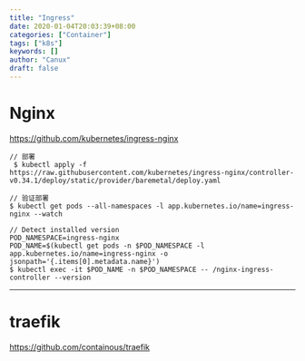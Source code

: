 ```yaml
---
title: "Ingress"
date: 2020-01-04T20:03:39+08:00
categories: ["Container"]
tags: ["k8s"]
keywords: []
author: "Canux"
draft: false
---
```


# Nginx

<https://github.com/kubernetes/ingress-nginx>

    // 部署
     $ kubectl apply -f https://raw.githubusercontent.com/kubernetes/ingress-nginx/controller-v0.34.1/deploy/static/provider/baremetal/deploy.yaml

    // 验证部署
    $ kubectl get pods --all-namespaces -l app.kubernetes.io/name=ingress-nginx --watch

    // Detect installed version
    POD_NAMESPACE=ingress-nginx
    POD_NAME=$(kubectl get pods -n $POD_NAMESPACE -l app.kubernetes.io/name=ingress-nginx -o jsonpath='{.items[0].metadata.name}')
    $ kubectl exec -it $POD_NAME -n $POD_NAMESPACE -- /nginx-ingress-controller --version

***

# traefik

<https://github.com/containous/traefik>
